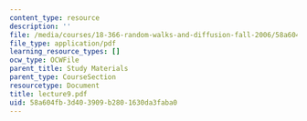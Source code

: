 ```yaml
---
content_type: resource
description: ''
file: /media/courses/18-366-random-walks-and-diffusion-fall-2006/58a604fb3d403909b2801630da3faba0_lecture9.pdf
file_type: application/pdf
learning_resource_types: []
ocw_type: OCWFile
parent_title: Study Materials
parent_type: CourseSection
resourcetype: Document
title: lecture9.pdf
uid: 58a604fb-3d40-3909-b280-1630da3faba0
---
```

